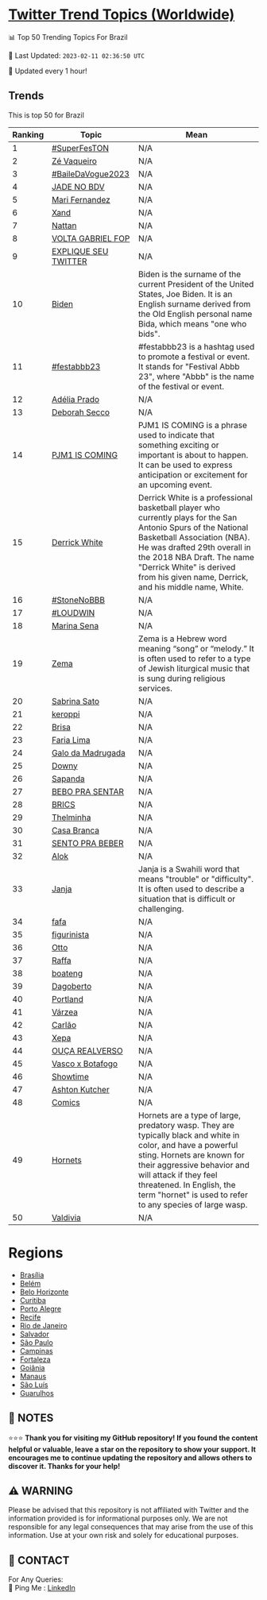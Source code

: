 [Twitter Trend Topics (Worldwide)](https://github.com/ErcinDedeoglu/Twitter-Trend-Topics)
==========


📊 Top 50 Trending Topics For Brazil

📆 Last Updated: `2023-02-11 02:36:50 UTC`

🔧 Updated every 1 hour!


## Trends

This is top 50 for Brazil

| Ranking | Topic | Mean |
| ------- | ------------ | ------------ |
| 1 | [#SuperFesTON](http://twitter.com/search?q=%23SuperFesTON) | N/A |
| 2 | [Zé Vaqueiro](http://twitter.com/search?q=Z%c3%a9+Vaqueiro) | N/A |
| 3 | [#BaileDaVogue2023](http://twitter.com/search?q=%23BaileDaVogue2023) | N/A |
| 4 | [JADE NO BDV](http://twitter.com/search?q=JADE+NO+BDV) | N/A |
| 5 | [Mari Fernandez](http://twitter.com/search?q=Mari+Fernandez) | N/A |
| 6 | [Xand](http://twitter.com/search?q=Xand) | N/A |
| 7 | [Nattan](http://twitter.com/search?q=Nattan) | N/A |
| 8 | [VOLTA GABRIEL FOP](http://twitter.com/search?q=VOLTA+GABRIEL+FOP) | N/A |
| 9 | [EXPLIQUE SEU TWITTER](http://twitter.com/search?q=EXPLIQUE+SEU+TWITTER) | N/A |
| 10 | [Biden](http://twitter.com/search?q=Biden) | Biden is the surname of the current President of the United States, Joe Biden. It is an English surname derived from the Old English personal name Bida, which means "one who bids". |
| 11 | [#festabbb23](http://twitter.com/search?q=%23festabbb23) | #festabbb23 is a hashtag used to promote a festival or event. It stands for "Festival Abbb 23", where "Abbb" is the name of the festival or event. |
| 12 | [Adélia Prado](http://twitter.com/search?q=Ad%c3%a9lia+Prado) | N/A |
| 13 | [Deborah Secco](http://twitter.com/search?q=Deborah+Secco) | N/A |
| 14 | [PJM1 IS COMING](http://twitter.com/search?q=PJM1+IS+COMING) | PJM1 IS COMING is a phrase used to indicate that something exciting or important is about to happen. It can be used to express anticipation or excitement for an upcoming event. |
| 15 | [Derrick White](http://twitter.com/search?q=Derrick+White) | Derrick White is a professional basketball player who currently plays for the San Antonio Spurs of the National Basketball Association (NBA). He was drafted 29th overall in the 2018 NBA Draft. The name "Derrick White" is derived from his given name, Derrick, and his middle name, White. |
| 16 | [#StoneNoBBB](http://twitter.com/search?q=%23StoneNoBBB) | N/A |
| 17 | [#LOUDWIN](http://twitter.com/search?q=%23LOUDWIN) | N/A |
| 18 | [Marina Sena](http://twitter.com/search?q=Marina+Sena) | N/A |
| 19 | [Zema](http://twitter.com/search?q=Zema) | Zema is a Hebrew word meaning “song” or “melody.” It is often used to refer to a type of Jewish liturgical music that is sung during religious services. |
| 20 | [Sabrina Sato](http://twitter.com/search?q=Sabrina+Sato) | N/A |
| 21 | [keroppi](http://twitter.com/search?q=keroppi) | N/A |
| 22 | [Brisa](http://twitter.com/search?q=Brisa) | N/A |
| 23 | [Faria Lima](http://twitter.com/search?q=Faria+Lima) | N/A |
| 24 | [Galo da Madrugada](http://twitter.com/search?q=Galo+da+Madrugada) | N/A |
| 25 | [Downy](http://twitter.com/search?q=Downy) | N/A |
| 26 | [Sapanda](http://twitter.com/search?q=Sapanda) | N/A |
| 27 | [BEBO PRA SENTAR](http://twitter.com/search?q=BEBO+PRA+SENTAR) | N/A |
| 28 | [BRICS](http://twitter.com/search?q=BRICS) | N/A |
| 29 | [Thelminha](http://twitter.com/search?q=Thelminha) | N/A |
| 30 | [Casa Branca](http://twitter.com/search?q=Casa+Branca) | N/A |
| 31 | [SENTO PRA BEBER](http://twitter.com/search?q=SENTO+PRA+BEBER) | N/A |
| 32 | [Alok](http://twitter.com/search?q=Alok) | N/A |
| 33 | [Janja](http://twitter.com/search?q=Janja) | Janja is a Swahili word that means "trouble" or "difficulty". It is often used to describe a situation that is difficult or challenging. |
| 34 | [fafa](http://twitter.com/search?q=fafa) | N/A |
| 35 | [figurinista](http://twitter.com/search?q=figurinista) | N/A |
| 36 | [Otto](http://twitter.com/search?q=Otto) | N/A |
| 37 | [Raffa](http://twitter.com/search?q=Raffa) | N/A |
| 38 | [boateng](http://twitter.com/search?q=boateng) | N/A |
| 39 | [Dagoberto](http://twitter.com/search?q=Dagoberto) | N/A |
| 40 | [Portland](http://twitter.com/search?q=Portland) | N/A |
| 41 | [Várzea](http://twitter.com/search?q=V%c3%a1rzea) | N/A |
| 42 | [Carlão](http://twitter.com/search?q=Carl%c3%a3o) | N/A |
| 43 | [Xepa](http://twitter.com/search?q=Xepa) | N/A |
| 44 | [OUÇA REALVERSO](http://twitter.com/search?q=OU%c3%87A+REALVERSO) | N/A |
| 45 | [Vasco x Botafogo](http://twitter.com/search?q=Vasco+x+Botafogo) | N/A |
| 46 | [Showtime](http://twitter.com/search?q=Showtime) | N/A |
| 47 | [Ashton Kutcher](http://twitter.com/search?q=Ashton+Kutcher) | N/A |
| 48 | [Comics](http://twitter.com/search?q=Comics) | N/A |
| 49 | [Hornets](http://twitter.com/search?q=Hornets) | Hornets are a type of large, predatory wasp. They are typically black and white in color, and have a powerful sting. Hornets are known for their aggressive behavior and will attack if they feel threatened. In English, the term "hornet" is used to refer to any species of large wasp. |
| 50 | [Valdivia](http://twitter.com/search?q=Valdivia) | N/A |



# Regions

* [Brasília](</Brazil/Brasília.md>)
* [Belém](</Brazil/Belém.md>)
* [Belo Horizonte](</Brazil/Belo Horizonte.md>)
* [Curitiba](</Brazil/Curitiba.md>)
* [Porto Alegre](</Brazil/Porto Alegre.md>)
* [Recife](</Brazil/Recife.md>)
* [Rio de Janeiro](</Brazil/Rio de Janeiro.md>)
* [Salvador](</Brazil/Salvador.md>)
* [São Paulo](</Brazil/São Paulo.md>)
* [Campinas](</Brazil/Campinas.md>)
* [Fortaleza](</Brazil/Fortaleza.md>)
* [Goiânia](</Brazil/Goiânia.md>)
* [Manaus](</Brazil/Manaus.md>)
* [São Luís](</Brazil/São Luís.md>)
* [Guarulhos](</Brazil/Guarulhos.md>)



## 📝 NOTES

⭐⭐⭐ **Thank you for visiting my GitHub repository! If you found the content helpful or valuable, leave a star on the repository to show your support. It encourages me to continue updating the repository and allows others to discover it. Thanks for your help!**


## ⚠️ WARNING

Please be advised that this repository is not affiliated with Twitter and the information provided is for informational purposes only. We are not responsible for any legal consequences that may arise from the use of this information. Use at your own risk and solely for educational purposes.


## 📨 CONTACT

 For Any Queries:  
            🏓 Ping Me : [LinkedIn](https://www.linkedin.com/in/ercindedeoglu/)

